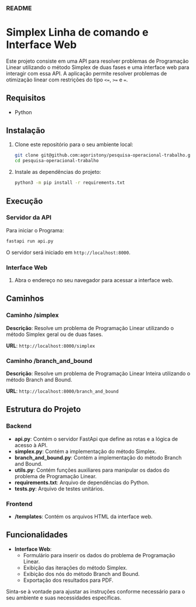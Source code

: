 ### README

# Simplex Linha de comando e Interface Web

Este projeto consiste em uma API para resolver problemas de Programação Linear utilizando o método Simplex de duas fases e uma interface web para interagir com essa API. A aplicação permite resolver problemas de otimização linear com restrições do tipo `<=`, `>=` e `=`.

## Requisitos

- Python

## Instalação

1. Clone este repositório para o seu ambiente local:
    ```bash
    git clone git@github.com:agoristony/pesquisa-operacional-trabalho.git
    cd pesquisa-operacional-trabalho
    ```

2. Instale as dependências do projeto:
    ```bash
    python3 -m pip install -r requirements.txt
    ```

## Execução

### Servidor da API

Para iniciar o Programa:

```bash
fastapi run api.py
```

O servidor será iniciado em `http://localhost:8000`.

### Interface Web

1. Abra o endereço no seu navegador para acessar a interface web.

## Caminhos

### Caminho /simplex

**Descrição**: Resolve um problema de Programação Linear utilizando o método Simplex geral ou de duas fases.

**URL**: `http://localhost:8000/simplex`

### Caminho /branch_and_bound

**Descrição**: Resolve um problema de Programação Linear Inteira utilizando o método Branch and Bound.

**URL**: `http://localhost:8000/branch_and_bound`


## Estrutura do Projeto

### Backend

- **api.py**: Contém o servidor FastApi que define as rotas e a lógica de acesso à API.
- **simplex.py**: Contém a implementação do método Simplex.
- **branch_and_bound.py**: Contém a implementação do método Branch and Bound.
- **utils.py**: Contém funções auxiliares para manipular os dados do problema de Programação Linear.
- **requirements.txt**: Arquivo de dependências do Python.
- **tests.py**: Arquivo de testes unitários.


### Frontend

- **/templates**: Contém os arquivos HTML da interface web.


## Funcionalidades

- **Interface Web**:
  - Formulário para inserir os dados do problema de Programação Linear.
  - Exibição das iterações do método Simplex.
  - Exibição dos nós do método Branch and Bound.
  - Exportação dos resultados para PDF.

Sinta-se à vontade para ajustar as instruções conforme necessário para o seu ambiente e suas necessidades específicas.